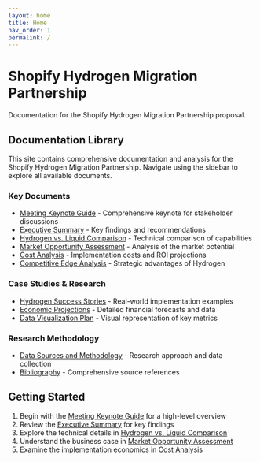 ```yaml
---
layout: home
title: Home
nav_order: 1
permalink: /
---
```


# Shopify Hydrogen Migration Partnership

Documentation for the Shopify Hydrogen Migration Partnership proposal.

## Documentation Library

This site contains comprehensive documentation and analysis for the Shopify Hydrogen Migration Partnership. Navigate using the sidebar to explore all available documents.

### Key Documents

- [Meeting Keynote Guide](/docs/meeting-keynote-guide/) - Comprehensive keynote for stakeholder discussions
- [Executive Summary](/docs/executive-summary/) - Key findings and recommendations
- [Hydrogen vs. Liquid Comparison](/docs/hydrogen-vs-liquid/) - Technical comparison of capabilities
- [Market Opportunity Assessment](/docs/market-opportunity-assessment/) - Analysis of the market potential
- [Cost Analysis](/docs/cost-analysis/) - Implementation costs and ROI projections
- [Competitive Edge Analysis](/docs/competitive-edge-analysis/) - Strategic advantages of Hydrogen

### Case Studies & Research

- [Hydrogen Success Stories](/docs/hydrogen-success-stories/) - Real-world implementation examples
- [Economic Projections](/docs/economic-projections/) - Detailed financial forecasts and data
- [Data Visualization Plan](/docs/data-visualization-plan/) - Visual representation of key metrics

### Research Methodology

- [Data Sources and Methodology](/docs/data-sources-and-methodology/) - Research approach and data collection
- [Bibliography](/docs/bibliography/) - Comprehensive source references

## Getting Started

1. Begin with the [Meeting Keynote Guide](/docs/meeting-keynote-guide/) for a high-level overview
2. Review the [Executive Summary](/docs/executive-summary/) for key findings
3. Explore the technical details in [Hydrogen vs. Liquid Comparison](/docs/hydrogen-vs-liquid/)
4. Understand the business case in [Market Opportunity Assessment](/docs/market-opportunity-assessment/)
5. Examine the implementation economics in [Cost Analysis](/docs/cost-analysis/)

